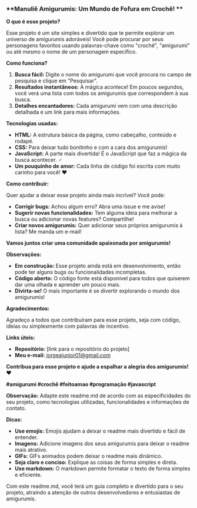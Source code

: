 ### **Manuliê Amigurumis: Um Mundo de Fofura em Crochê! **

**O que é esse projeto?**

Esse projeto é um site simples e divertido que te permite explorar um universo de amigurumis adoráveis!  Você pode procurar por seus personagens favoritos usando palavras-chave como "crochê", "amigurumi" ou até mesmo o nome de um personagem específico.

**Como funciona?**

1. **Busca fácil:** Digite o nome do amigurumi que você procura no campo de pesquisa e clique em "Pesquisar".
2. **Resultados instantâneos:** A mágica acontece! Em poucos segundos, você verá uma lista com todos os amigurumis que correspondem à sua busca.
3. **Detalhes encantadores:** Cada amigurumi vem com uma descrição detalhada e um link para mais informações.

**Tecnologias usadas:**

* **HTML:** A estrutura básica da página, como cabeçalho, conteúdo e rodapé.
* **CSS:** Para deixar tudo bonitinho e com a cara dos amigurumis! 
* **JavaScript:** A parte mais divertida! É o JavaScript que faz a mágica da busca acontecer. ‍♂️
* **Um pouquinho de amor:** Cada linha de código foi escrita com muito carinho para você! ❤️

**Como contribuir:**

Quer ajudar a deixar esse projeto ainda mais incrível? Você pode:
* **Corrigir bugs:** Achou algum erro? Abra uma issue e me avise!
* **Sugerir novas funcionalidades:** Tem alguma ideia para melhorar a busca ou adicionar novas features? Compartilhe!
* **Criar novos amigurumis:** Quer adicionar seus próprios amigurumis à lista? Me manda um e-mail!

**Vamos juntos criar uma comunidade apaixonada por amigurumis!**

**Observações:**

* **Em construção:** Esse projeto ainda está em desenvolvimento, então pode ter alguns bugs ou funcionalidades incompletas.
* **Código aberto:** O código fonte está disponível para todos que quiserem dar uma olhada e aprender um pouco mais.
* **Divirta-se!** O mais importante é se divertir explorando o mundo dos amigurumis!

**Agradecimentos:**

Agradeço a todos que contribuíram para esse projeto, seja com código, ideias ou simplesmente com palavras de incentivo. 

**Links úteis:**

* **Repositório:** [link para o repositório do projeto]
* **Meu e-mail:** jorgeajunior01@gmail.com

**Contribua para esse projeto e ajude a espalhar a alegria dos amigurumis!** ❤️

**#amigurumi #crochê #feitoamao #programação #javascript**

**Observação:** Adapte este readme.md de acordo com as especificidades do seu projeto, como tecnologias utilizadas, funcionalidades e informações de contato. 

**Dicas:**

* **Use emojis:** Emojis ajudam a deixar o readme mais divertido e fácil de entender.
* **Imagens:** Adicione imagens dos seus amigurumis para deixar o readme mais atrativo.
* **GIFs:** GIFs animados podem deixar o readme mais dinâmico.
* **Seja claro e conciso:** Explique as coisas de forma simples e direta.
* **Use markdown:** O markdown permite formatar o texto de forma simples e eficiente.

Com este readme.md, você terá um guia completo e divertido para o seu projeto, atraindo a atenção de outros desenvolvedores e entusiastas de amigurumis.
